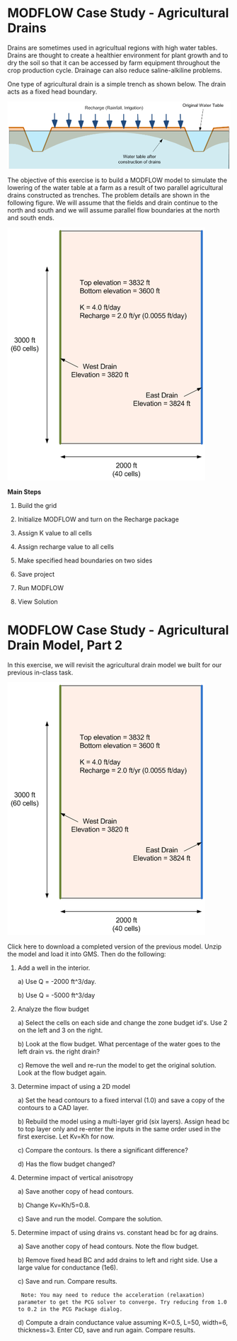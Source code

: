 # MODFLOW Case Study - Agricultural Drains

Drains are sometimes used in agricultual regions with high water tables. Drains are thought to create a healthier environment for plant growth and to dry the soil so that it can be accessed by farm equipment throughout the crop production cycle. Drainage can also reduce saline-alkiline problems.

One type of agricultural drain is a simple trench as shown below. The drain acts as a fixed head boundary.

![drainfig.gif](images/drainfig.gif)

The objective of this exercise is to build a MODFLOW model to simulate the lowering of the water table at a farm as a result of two parallel agricultural drains constructed as trenches. The problem details are shown in the following figure. We will assume that the fields and drain continue to the north and south and we will assume parallel flow boundaries at the north and south ends.

![planview.gif](images/planview.gif)

**Main Steps**

1) Build the grid

3) Initialize MODFLOW and turn on the Recharge package

4) Assign K value to all cells

5) Assign recharge value to all cells

6) Make specified head boundaries on two sides

7) Save project

8) Run MODFLOW

9) View Solution


# MODFLOW Case Study - Agricultural Drain Model, Part 2

In this exercise, we will revisit the agricultural drain model we built for our previous in-class task.

![planview.gif](images/planview.gif)

Click here to download a completed version of the previous model. Unzip the model and load it into GMS. Then do the following:

1) Add a well in the interior.

    a) Use Q = -2000 ft^3/day.

    b) Use Q = -5000 ft^3/day

2) Analyze the flow budget

    a) Select the cells on each side and change the zone budget id's. Use 2 on the left and 3 on the right.

    b) Look at the flow budget. What percentage of the water goes to the left drain vs. the right drain?

    c) Remove the well and re-run the model to get the original solution. Look at the flow budget again.

3) Determine impact of using a 2D model

    a) Set the head contours to a fixed interval (1.0) and save a copy of the contours to a CAD layer.

    b) Rebuild the model using a multi-layer grid (six layers). Assign head bc to top layer only and re-enter the inputs in the same order used in the first exercise. Let Kv=Kh for now.

    c) Compare the contours. Is there a significant difference?

    d) Has the flow budget changed?

4) Determine impact of vertical anisotropy

    a) Save another copy of head contours.

    b) Change Kv=Kh/5=0.8.

    c) Save and run the model. Compare the solution.

5) Determine impact of using drains vs. constant head bc for ag drains.

    a) Save another copy of head contours. Note the flow budget.

    b) Remove fixed head BC and add drains to left and right side. Use a large value for conductance (1e6).

    c) Save and run. Compare results.

        Note: You may need to reduce the acceleration (relaxation) parameter to get the PCG solver to converge. Try reducing from 1.0 to 0.2 in the PCG Package dialog.

    d) Compute a drain conductance value assuming K=0.5, L=50, width=6, thickness=3. Enter CD, save and run again. Compare results.

 

 
 

 

